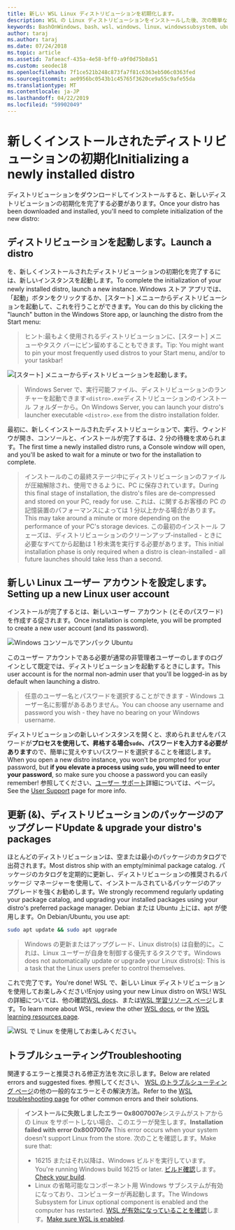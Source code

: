 ```yaml
---
title: 新しい WSL Linux ディストリビューションを初期化します。
description: WSL の Linux ディストリビューションをインストールした後、次の簡単な手順に従って初期化を完了します
keywords: BashOnWindows、bash、wsl、windows、linux、windowssubsystem、ubuntu、debian、suse、windows 10 用 windows サブシステム
author: taraj
ms.author: taraj
ms.date: 07/24/2018
ms.topic: article
ms.assetid: 7afaeacf-435a-4e58-bff0-a9f0d75b8a51
ms.custom: seodec18
ms.openlocfilehash: 7f1ce521b248c873fa7f81c6363eb506c0363fed
ms.sourcegitcommit: ae0956bc0543b1c45765f3620ce9a55c9afe55da
ms.translationtype: MT
ms.contentlocale: ja-JP
ms.lasthandoff: 04/22/2019
ms.locfileid: "59902049"
---
```

# <a name="initializing-a-newly-installed-distro"></a><span data-ttu-id="f5e8b-104">新しくインストールされたディストリビューションの初期化</span><span class="sxs-lookup"><span data-stu-id="f5e8b-104">Initializing a newly installed distro</span></span>
<span data-ttu-id="f5e8b-105">ディストリビューションをダウンロードしてインストールすると、新しいディストリビューションの初期化を完了する必要があります。</span><span class="sxs-lookup"><span data-stu-id="f5e8b-105">Once your distro has been downloaded and installed, you'll need to complete initialization of the new distro:</span></span>

## <a name="launch-a-distro"></a><span data-ttu-id="f5e8b-106">ディストリビューションを起動します。</span><span class="sxs-lookup"><span data-stu-id="f5e8b-106">Launch a distro</span></span>
<span data-ttu-id="f5e8b-107">を、新しくインストールされたディストリビューションの初期化を完了するには、新しいインスタンスを起動します。</span><span class="sxs-lookup"><span data-stu-id="f5e8b-107">To complete the initialization of your newly installed distro, launch a new instance.</span></span> <span data-ttu-id="f5e8b-108">Windows ストア アプリでは、「起動」ボタンをクリックするか、[スタート] メニューからディストリビューションを起動して、これを行うことができます。</span><span class="sxs-lookup"><span data-stu-id="f5e8b-108">You can do this by clicking the "launch" button in the Windows Store app, or launching the distro from the Start menu:</span></span>

> <span data-ttu-id="f5e8b-109">ヒント:最もよく使用されるディストリビューションに、[スタート] メニューやタスク バーにピン留めすることもできます。</span><span class="sxs-lookup"><span data-stu-id="f5e8b-109">Tip: You might want to pin your most frequently used distros to your Start menu, and/or to your taskbar!</span></span>

![[スタート] メニューからディストリビューションを起動します。](media/start-menu.png)

> <span data-ttu-id="f5e8b-111">Windows Server で、実行可能ファイル、ディストリビューションのランチャーを起動できます`<distro>.exe`ディストリビューションのインストール フォルダーから。</span><span class="sxs-lookup"><span data-stu-id="f5e8b-111">On Windows Server, you can launch your distro's launcher executable `<distro>.exe` from the distro installation folder.</span></span>

<span data-ttu-id="f5e8b-112">最初に、新しくインストールされたディストリビューションで、実行、ウィンドウが開き、コンソールと、インストールが完了するは、2 分の待機を求められます。</span><span class="sxs-lookup"><span data-stu-id="f5e8b-112">The first time a newly installed distro runs, a Console window will open, and you'll be asked to wait for a minute or two for the installation to complete.</span></span>

> <span data-ttu-id="f5e8b-113">インストールのこの最終ステージ中にディストリビューションのファイルが圧縮解除され、使用できるように、PC に保存されています。</span><span class="sxs-lookup"><span data-stu-id="f5e8b-113">During this final stage of installation, the distro's files are de-compressed and stored on your PC, ready for use.</span></span> <span data-ttu-id="f5e8b-114">これは、に関するお客様の PC の記憶装置のパフォーマンスによっては 1 分以上かかる場合があります。</span><span class="sxs-lookup"><span data-stu-id="f5e8b-114">This may take around a minute or more depending on the performance of your PC's storage devices.</span></span> <span data-ttu-id="f5e8b-115">この最初のインストール フェーズは、ディストリビューションのクリーンアップ-installed - ときに必要なすべてから起動は 1 秒未満を実行する必要があります。</span><span class="sxs-lookup"><span data-stu-id="f5e8b-115">This initial installation phase is only required when a distro is clean-installed - all future launches should take less than a second.</span></span>

## <a name="setting-up-a-new-linux-user-account"></a><span data-ttu-id="f5e8b-116">新しい Linux ユーザー アカウントを設定します。</span><span class="sxs-lookup"><span data-stu-id="f5e8b-116">Setting up a new Linux user account</span></span>

<span data-ttu-id="f5e8b-117">インストールが完了するとは、新しいユーザー アカウント (とそのパスワード) を作成する促されます。</span><span class="sxs-lookup"><span data-stu-id="f5e8b-117">Once installation is complete, you will be prompted to create a new user account (and its password).</span></span> 

![Windows コンソールでアンパック Ubuntu](media/UbuntuInstall.png)

<span data-ttu-id="f5e8b-119">このユーザー アカウントである必要が通常の非管理者ユーザーのしますのログインとして既定では、ディストリビューションを起動するときにします。</span><span class="sxs-lookup"><span data-stu-id="f5e8b-119">This user account is for the normal non-admin user that you'll be logged-in as by default when launching a distro.</span></span>

> <span data-ttu-id="f5e8b-120">任意のユーザー名とパスワードを選択することができます - Windows ユーザー名に影響があるありません。</span><span class="sxs-lookup"><span data-stu-id="f5e8b-120">You can choose any username and password you wish - they have no bearing on your Windows username.</span></span> 

<span data-ttu-id="f5e8b-121">ディストリビューションの新しいインスタンスを開くと、求められませんをパスワードが**プロセスを使用して、昇格する場合`sudo`、パスワードを入力する必要があります**ので、簡単に覚えやすいパスワードを選択することを確認します。</span><span class="sxs-lookup"><span data-stu-id="f5e8b-121">When you open a new distro instance, you won't be prompted for your password, but **if you elevate a process using `sudo`, you will need to enter your password**, so make sure you choose a password you can easily remember!</span></span> <span data-ttu-id="f5e8b-122">参照してください、[ユーザー サポート](user-support.md)詳細については、ページ。</span><span class="sxs-lookup"><span data-stu-id="f5e8b-122">See the [User Support](user-support.md) page for more info.</span></span>

## <a name="update--upgrade-your-distros-packages"></a><span data-ttu-id="f5e8b-123">更新 (&)、ディストリビューションのパッケージのアップグレード</span><span class="sxs-lookup"><span data-stu-id="f5e8b-123">Update & upgrade your distro's packages</span></span>

<span data-ttu-id="f5e8b-124">ほとんどのディストリビューションは、空または最小のパッケージのカタログで出荷されます。</span><span class="sxs-lookup"><span data-stu-id="f5e8b-124">Most distros ship with an empty/minimal package catalog.</span></span> <span data-ttu-id="f5e8b-125">パッケージのカタログを定期的に更新し、ディストリビューションの推奨されるパッケージ マネージャーを使用して、インストールされているパッケージのアップグレードを強くお勧めします。</span><span class="sxs-lookup"><span data-stu-id="f5e8b-125">We strongly recommend regularly updating your package catalog, and upgrading your installed packages using your distro's preferred package manager.</span></span> <span data-ttu-id="f5e8b-126">Debian または Ubuntu 上には、apt が使用します。</span><span class="sxs-lookup"><span data-stu-id="f5e8b-126">On Debian/Ubuntu, you use apt:</span></span>

```bash
sudo apt update && sudo apt upgrade
```

> <span data-ttu-id="f5e8b-127">Windows の更新またはアップグレード、Linux distro(s) は自動的に。これは、Linux ユーザーが自身を制御する優先するタスクです。</span><span class="sxs-lookup"><span data-stu-id="f5e8b-127">Windows does not automatically update or upgrade your Linux distro(s): This is a task that the Linux users prefer to control themselves.</span></span>

<span data-ttu-id="f5e8b-128">これで完了です。</span><span class="sxs-lookup"><span data-stu-id="f5e8b-128">You're done!</span></span> <span data-ttu-id="f5e8b-129">WSL で、新しい Linux ディストリビューションを使用してお楽しみください!</span><span class="sxs-lookup"><span data-stu-id="f5e8b-129">Enjoy using your new Linux distro on WSL!</span></span> <span data-ttu-id="f5e8b-130">WSL の詳細については、他の確認[WSL docs](https://aka.ms/wsldocs)、または[WSL 学習リソース ページ](https://aka.ms/learnwsl)します。</span><span class="sxs-lookup"><span data-stu-id="f5e8b-130">To learn more about WSL, review the other [WSL docs](https://aka.ms/wsldocs), or the [WSL learning resources page](https://aka.ms/learnwsl).</span></span>

![WSL で Linux を使用してお楽しみください。](media/linux-on-wsl.png)

## <a name="troubleshooting"></a><span data-ttu-id="f5e8b-132">トラブルシューティング</span><span class="sxs-lookup"><span data-stu-id="f5e8b-132">Troubleshooting</span></span>

<span data-ttu-id="f5e8b-133">関連するエラーと推奨される修正方法を次に示します。</span><span class="sxs-lookup"><span data-stu-id="f5e8b-133">Below are related errors and suggested fixes.</span></span> <span data-ttu-id="f5e8b-134">参照してください、 [WSL のトラブルシューティング ページ](troubleshooting.md)の他の一般的なエラーとその解決方法。</span><span class="sxs-lookup"><span data-stu-id="f5e8b-134">Refer to the [WSL troubleshooting page](troubleshooting.md) for other common errors and their solutions.</span></span>

> <span data-ttu-id="f5e8b-135">**インストールに失敗しましたエラー 0x8007007e**システムがストアからの Linux をサポートしない場合、このエラーが発生します。</span><span class="sxs-lookup"><span data-stu-id="f5e8b-135">**Installation failed with error 0x8007007e** This error occurs when your system doesn't support Linux from the store.</span></span>  <span data-ttu-id="f5e8b-136">次のことを確認します。</span><span class="sxs-lookup"><span data-stu-id="f5e8b-136">Make sure that:</span></span>
> * <span data-ttu-id="f5e8b-137">16215 またはそれ以降は、Windows ビルドを実行しています。</span><span class="sxs-lookup"><span data-stu-id="f5e8b-137">You're running Windows build 16215 or later.</span></span> <span data-ttu-id="f5e8b-138">[ビルド確認](troubleshooting.md#check-your-build-number)します。</span><span class="sxs-lookup"><span data-stu-id="f5e8b-138">[Check your build](troubleshooting.md#check-your-build-number).</span></span>
> * <span data-ttu-id="f5e8b-139">Linux の省略可能なコンポーネント用 Windows サブシステムが有効になっており、コンピューターが再起動します。</span><span class="sxs-lookup"><span data-stu-id="f5e8b-139">The Windows Subsystem for Linux optional component is enabled and the computer has restarted.</span></span>  <span data-ttu-id="f5e8b-140">[WSL が有効になっていることを確認](troubleshooting.md#confirm-wsl-is-enabled)します。</span><span class="sxs-lookup"><span data-stu-id="f5e8b-140">[Make sure WSL is enabled](troubleshooting.md#confirm-wsl-is-enabled).</span></span>
